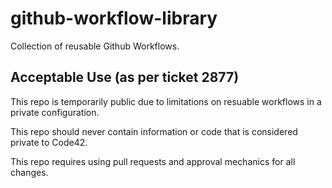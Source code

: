 # github-workflow-library

Collection of reusable Github Workflows.

## Acceptable Use (as per ticket 2877)

This repo is temporarily public due to limitations on resuable workflows in a private configuration.

This repo should never contain information or code that is considered private to Code42.

This repo requires using pull requests and approval mechanics for all changes.
